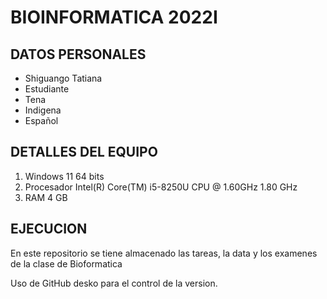 # BIOINFORMATICA 2022I
## DATOS PERSONALES
- Shiguango Tatiana
- Estudiante
- Tena
- Indigena
- Español

## DETALLES DEL EQUIPO
1. Windows 11  64 bits
2. Procesador Intel(R) Core(TM) i5-8250U CPU @ 1.60GHz   1.80 GHz
3. RAM 4 GB

## EJECUCION

En este repositorio se tiene almacenado las tareas, la data y los examenes de la clase de Bioformatica

Uso de GitHub desko para el control de la version.

